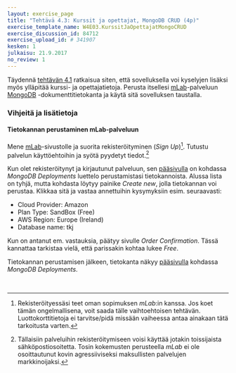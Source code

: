```yaml
---
layout: exercise_page
title: "Tehtävä 4.3: Kurssit ja opettajat, MongoDB CRUD (4p)"
exercise_template_name: W4E03.KurssitJaOpettajatMongoCRUD
exercise_discussion_id: 84712
exercise_upload_id: # 341907
kesken: 1
julkaisu: 21.9.2017
no_review: 1
---
```


Täydennä [tehtävän 4.1](../tehtava41) ratkaisua siten, että sovelluksella voi kyselyjen lisäksi myös ylläpitää kurssi- ja opettajatietoja. Perusta itsellesi [mLab][mLab]-palveluun [MongoDB][MongoDB] -dokumenttitietokanta ja käytä sitä sovelluksen taustalla. 

[MongoDB]: https://www.mongodb.com
[mLab]: https://mlab.com



### Vihjeitä ja lisätietoja


#### Tietokannan perustaminen mLab-palveluun

Mene [mLab][mLab]-sivustolle ja suorita rekisteröityminen (*Sign Up*)[^1]. Tutustu palvelun käyttöehtoihin ja syötä pyydetyt tiedot.[^2]

Kun olet rekisteröitynyt ja kirjautunut palveluun, sen [pääsivulla](https://mlab.com/home) on kohdassa *MongoDB Deployments*  luettelo perustamistasi tietokannoista. Alussa lista on tyhjä, mutta kohdasta löytyy painike *Create new*, jolla tietokannan voi perustaa. Klikkaa sitä ja vastaa annettuihin kysymyksiin esim. seuraavasti:

* Cloud Provider: Amazon
* Plan Type: SandBox (Free)
* AWS Region: Europe (Ireland)
* Database name: tkj

Kun on antanut em. vastauksia, päätyy sivulle *Order Confirmation*. Tässä kannattaa tarkistaa vielä, että parissakin kohtaa lukee *Free*.

Tietokannan perustamisen jälkeen, tietokanta näkyy [pääsivulla](https://mlab.com/home)  kohdassa *MongoDB Deployments*.




[^1]: Rekisteröityessäsi teet oman sopimuksen *mLab*:in kanssa. Jos koet tämän ongelmallisena, voit saada tälle vaihtoehtoisen tehtävän. Luottokorttitietoja ei tarvitse/pidä missään vaiheessa antaa ainakaan tätä tarkoitusta varten.

[^2]: Tällaisiin palveluihin rekisteröitymiseen voisi käyttää jotakin toissijaista sähköpostiosoitetta. Tosin kokemusten perusteella *mLab* ei ole osoittautunut kovin agressiiviseksi maksullisten palvelujen markkinoijaksi.


<br/>